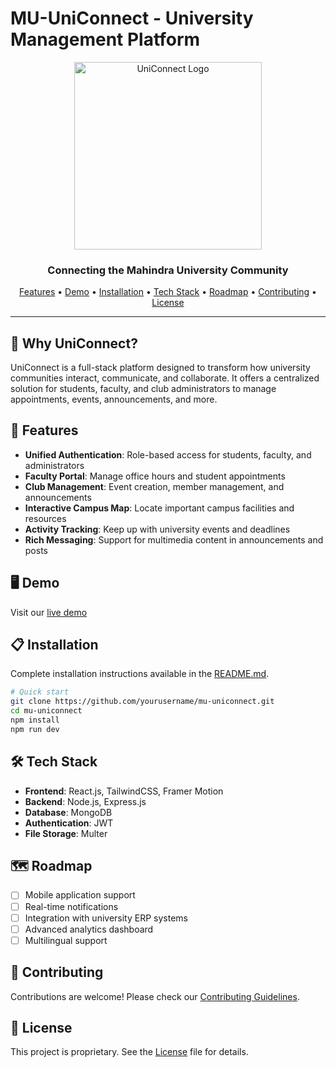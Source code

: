 # MU-UniConnect - University Management Platform

<div align="center">
  <img src="https://res.cloudinary.com/dmny4ymqp/image/upload/v1746640769/UNICONNECT_Logo_r8gx5c.png" alt="UniConnect Logo" width="300"/>
  <br>
  <h3>Connecting the Mahindra University Community</h3>
</div>

<p align="center">
  <a href="#features">Features</a> •
  <a href="#demo">Demo</a> •
  <a href="#installation">Installation</a> •
  <a href="#tech-stack">Tech Stack</a> •
  <a href="#roadmap">Roadmap</a> •
  <a href="#contributing">Contributing</a> •
  <a href="#license">License</a>
</p>

---

## 🌟 Why UniConnect?

UniConnect is a full-stack platform designed to transform how university communities interact, communicate, and collaborate. It offers a centralized solution for students, faculty, and club administrators to manage appointments, events, announcements, and more.

## 🚀 Features

- **Unified Authentication**: Role-based access for students, faculty, and administrators
- **Faculty Portal**: Manage office hours and student appointments
- **Club Management**: Event creation, member management, and announcements
- **Interactive Campus Map**: Locate important campus facilities and resources
- **Activity Tracking**: Keep up with university events and deadlines
- **Rich Messaging**: Support for multimedia content in announcements and posts

## 🖥️ Demo

Visit our [live demo](https://uni-connect.live)

## 📋 Installation

Complete installation instructions available in the [README.md](README.md).

```bash
# Quick start
git clone https://github.com/yourusername/mu-uniconnect.git
cd mu-uniconnect
npm install
npm run dev
```

## 🛠️ Tech Stack

- **Frontend**: React.js, TailwindCSS, Framer Motion
- **Backend**: Node.js, Express.js
- **Database**: MongoDB
- **Authentication**: JWT
- **File Storage**: Multer

## 🗺️ Roadmap

- [ ] Mobile application support
- [ ] Real-time notifications
- [ ] Integration with university ERP systems
- [ ] Advanced analytics dashboard
- [ ] Multilingual support

## 👥 Contributing

Contributions are welcome! Please check our [Contributing Guidelines](CONTRIBUTING.md).

## 📄 License

This project is proprietary. See the [License](License) file for details.
